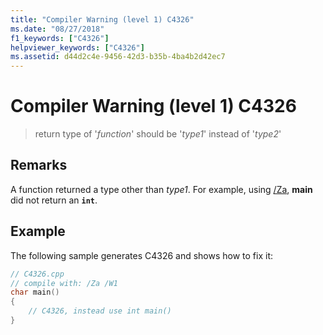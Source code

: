 ```yaml
---
title: "Compiler Warning (level 1) C4326"
ms.date: "08/27/2018"
f1_keywords: ["C4326"]
helpviewer_keywords: ["C4326"]
ms.assetid: d44d2c4e-9456-42d3-b35b-4ba4b2d42ec7
---
```

# Compiler Warning (level 1) C4326

> return type of '*function*' should be '*type1*' instead of '*type2*'

## Remarks

A function returned a type other than *type1*. For example, using [/Za](../../build/reference/za-ze-disable-language-extensions.md), **main** did not return an **`int`**.

## Example

The following sample generates C4326 and shows how to fix it:

```cpp
// C4326.cpp
// compile with: /Za /W1
char main()
{
    // C4326, instead use int main()
}
```
